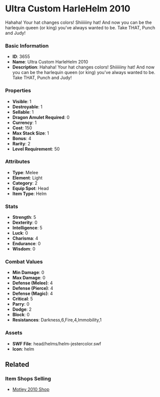 # Ultra Custom HarleHelm 2010

Hahaha! Your hat changes colors! Shiiiiiiny hat!  And now you can be the harlequin queen (or king) you've always wanted to be. Take THAT, Punch and Judy!

### Basic Information

- **ID**: 3655
- **Name**: Ultra Custom HarleHelm 2010
- **Description**: Hahaha! Your hat changes colors! Shiiiiiiny hat!  And now you can be the harlequin queen (or king) you&#039;ve always wanted to be. Take THAT, Punch and Judy!

### Properties

- **Visible**: 1
- **Destroyable**: 1
- **Sellable**: 1
- **Dragon Amulet Required**: 0
- **Currency**: 1
- **Cost**: 150
- **Max Stack Size**: 1
- **Bonus**: 4
- **Rarity**: 2
- **Level Requirement**: 50

### Attributes

- **Type**: Melee
- **Element**: Light
- **Category**: 2
- **Equip Spot**: Head
- **Item Type**: Helm

### Stats

- **Strength**: 5
- **Dexterity**: 0
- **Intelligence**: 5
- **Luck**: 0
- **Charisma**: 4
- **Endurance**: 0
- **Wisdom**: 0

### Combat Values

- **Min Damage**: 0
- **Max Damage**: 0
- **Defense (Melee)**: 4
- **Defense (Pierce)**: 4
- **Defense (Magic)**: 4
- **Critical**: 5
- **Parry**: 0
- **Dodge**: 2
- **Block**: 0
- **Resistances**: Darkness,6,Fire,4,Immobility,1

### Assets

- **SWF File**: head/helms/helm-jestercolor.swf
- **Icon**: helm

## Related

### Item Shops Selling

- [Motley 2010 Shop](../item-shops/99-motley-2010-shop.md)

